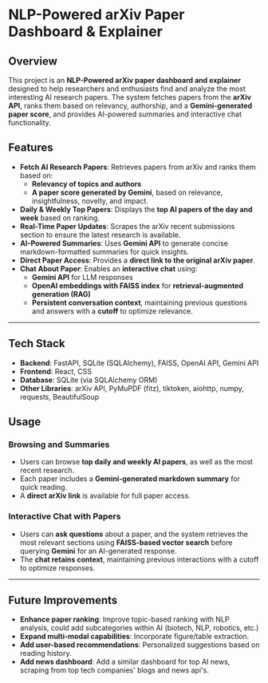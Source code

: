 # NLP-Powered arXiv Paper Dashboard & Explainer

## Overview

This project is an **NLP-Powered arXiv paper dashboard and explainer** designed to help researchers and enthusiasts find and analyze the most interesting AI research papers. The system fetches papers from the **arXiv API**, ranks them based on relevancy, authorship, and a **Gemini-generated paper score**, and provides AI-powered summaries and interactive chat functionality.

## Features

- **Fetch AI Research Papers**: Retrieves papers from arXiv and ranks them based on:
  - **Relevancy of topics and authors**
  - **A paper score generated by Gemini**, based on relevance, insightfulness, novelty, and impact.
- **Daily & Weekly Top Papers**: Displays the **top AI papers of the day and week** based on ranking.
- **Real-Time Paper Updates**: Scrapes the arXiv recent submissions section to ensure the latest research is available.
- **AI-Powered Summaries**: Uses **Gemini API** to generate concise markdown-formatted summaries for quick insights.
- **Direct Paper Access**: Provides a **direct link to the original arXiv paper**.
- **Chat About Paper**: Enables an **interactive chat** using:
  - **Gemini API** for LLM responses
  - **OpenAI embeddings with FAISS index** for **retrieval-augmented generation (RAG)**
  - **Persistent conversation context**, maintaining previous questions and answers with a **cutoff** to optimize relevance.

---

## Tech Stack

- **Backend**: FastAPI, SQLite (SQLAlchemy), FAISS, OpenAI API, Gemini API
- **Frontend**: React, CSS
- **Database**: SQLite (via SQLAlchemy ORM)
- **Other Libraries**: arXiv API, PyMuPDF (fitz), tiktoken, aiohttp, numpy, requests, BeautifulSoup

## Usage

### Browsing and Summaries

- Users can browse **top daily and weekly AI papers**, as well as the most recent research.
- Each paper includes a **Gemini-generated markdown summary** for quick reading.
- A **direct arXiv link** is available for full paper access.

### Interactive Chat with Papers

- Users can **ask questions** about a paper, and the system retrieves the most relevant sections using **FAISS-based vector search** before querying **Gemini** for an AI-generated response.
- The **chat retains context**, maintaining previous interactions with a cutoff to optimize responses.

---

## Future Improvements

- **Enhance paper ranking**: Improve topic-based ranking with NLP analysis, could add subcategories within AI (biotech, NLP, robotics, etc.)
- **Expand multi-modal capabilities**: Incorporate figure/table extraction.
- **Add user-based recommendations**: Personalized suggestions based on reading history.
- **Add news dashboard**: Add a similar dashboard for top AI news, scraping from top tech companies' blogs and news api's.
